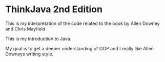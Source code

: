 # ThinkJava 2nd Edition

This is my interpretation of the code related to the book by Allen Downey and Chris Mayfield.

This is my introduction to Java. 

My goal is to get a deeper understanding of OOP and I really like Allen Downeys writing style.
